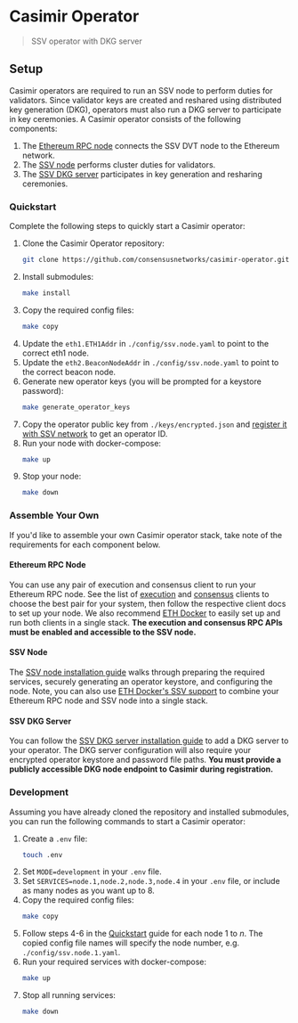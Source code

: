 # Casimir Operator

> SSV operator with DKG server

## Setup

Casimir operators are required to run an SSV node to perform duties for validators. Since validator keys are created and reshared using distributed key generation (DKG), operators must also run a DKG server to participate in key ceremonies. A Casimir operator consists of the following components:

1. The [Ethereum RPC node](#ethereum-rpc-node) connects the SSV DVT node to the Ethereum network.
2. The [SSV node](#ssv-node) performs cluster duties for validators.
3. The [SSV DKG server](#ssv-dkg-server) participates in key generation and resharing ceremonies.

### Quickstart

Complete the following steps to quickly start a Casimir operator:

1. Clone the Casimir Operator repository:
    ```bash
    git clone https://github.com/consensusnetworks/casimir-operator.git && cd casimir-operator
    ```
2. Install submodules:
    ```bash
    make install
    ```
3. Copy the required config files:
    ```bash
    make copy
    ```
4. Update the `eth1.ETH1Addr` in `./config/ssv.node.yaml` to point to the correct eth1 node.
5. Update the `eth2.BeaconNodeAddr` in `./config/ssv.node.yaml` to point to the correct beacon node.
6. Generate new operator keys (you will be prompted for a keystore password):
    ```bash
    make generate_operator_keys
    ```
7. Copy the operator public key from `./keys/encrypted.json` and [register it with SSV network](https://docs.ssv.network/run-a-node/operator-node/registration) to get an operator ID.
8. Run your node with docker-compose:
    ```bash
    make up
    ```
9. Stop your node:
    ```bash
    make down
    ```

### Assemble Your Own

If you'd like to assemble your own Casimir operator stack, take note of the requirements for each component below.

#### Ethereum RPC Node

You can use any pair of execution and consensus client to run your Ethereum RPC node. See the list of [execution](https://ethereum.org/en/developers/docs/nodes-and-clients/#execution-clients) and [consensus](https://ethereum.org/en/developers/docs/nodes-and-clients/#consensus-clients) clients to choose the best pair for your system, then follow the respective client docs to set up your node. We also recommend [ETH Docker](https://github.com/eth-educators/eth-docker) to easily set up and run both clients in a single stack. **The execution and consensus RPC APIs must be enabled and accessible to the SSV node.**

#### SSV Node

The [SSV node installation guide](https://docs.ssv.network/operator-user-guides/operator-node/installation) walks through preparing the required services, securely generating an operator keystore, and configuring the node. Note, you can also use [ETH Docker's SSV support](https://eth-docker.net/Support/SSV) to combine your Ethereum RPC node and SSV node into a single stack.

#### SSV DKG Server

You can follow the [SSV DKG server installation guide](https://github.com/bloxapp/ssv-dkg#operator-quick-start) to add a DKG server to your operator. The DKG server configuration will also require your encrypted operator keystore and password file paths. **You must provide a publicly accessible DKG node endpoint to Casimir during registration.**

### Development

Assuming you have already cloned the repository and installed submodules, you can run the following commands to start a Casimir operator:

1. Create a `.env` file:
    ```bash
    touch .env
    ```
2. Set `MODE=development` in your `.env` file.
3. Set `SERVICES=node.1,node.2,node.3,node.4` in your `.env` file, or include as many nodes as you want up to 8.
4. Copy the required config files:
    ```bash
    make copy
    ```
5. Follow steps 4-6 in the [Quickstart](#quickstart) guide for each node 1 to _n_. The copied config file names will specify the node number, e.g. `./config/ssv.node.1.yaml`. 
6. Run your required services with docker-compose:
    ```bash
    make up
    ```
7. Stop all running services:
    ```bash
    make down
    ```
